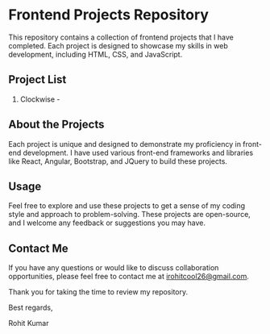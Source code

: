 # Frontend Projects Repository

This repository contains a collection of frontend projects that I have completed. Each project is designed to showcase my skills in web development, including HTML, CSS, and JavaScript.

## Project List

1. Clockwise - 

## About the Projects

Each project is unique and designed to demonstrate my proficiency in front-end development. I have used various front-end frameworks and libraries like React, Angular, Bootstrap, and JQuery to build these projects.

## Usage

Feel free to explore and use these projects to get a sense of my coding style and approach to problem-solving. These projects are open-source, and I welcome any feedback or suggestions you may have.

## Contact Me

If you have any questions or would like to discuss collaboration opportunities, please feel free to contact me at irohitcool26@gmail.com.

Thank you for taking the time to review my repository.

Best regards,

Rohit Kumar
